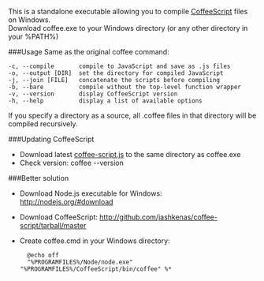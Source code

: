 This is a standalone executable allowing you to compile [CoffeeScript](http://coffeescript.org/) files on Windows.  
Download coffee.exe to your Windows directory (or any other directory in your %PATH%)

###Usage
Same as the original coffee command:

    -c, --compile       compile to JavaScript and save as .js files
    -o, --output [DIR]  set the directory for compiled JavaScript
    -j, --join [FILE]   concatenate the scripts before compiling
    -b, --bare          compile without the top-level function wrapper
    -v, --version       display CoffeeScript version
    -h, --help          display a list of available options

If you specify a directory as a source, all .coffee files in that directory will be compiled recursively.

###Updating CoffeeScript
* Download latest [coffee-script.js](https://raw.github.com/jashkenas/coffee-script/master/extras/coffee-script.js) to the same directory as coffee.exe
* Check version: coffee --version

###Better solution
* Download Node.js executable for Windows: http://nodejs.org/#download
* Download CoffeeScript: http://github.com/jashkenas/coffee-script/tarball/master
* Create coffee.cmd in your Windows directory:

        @echo off
        "%PROGRAMFILES%/Node/node.exe" "%PROGRAMFILES%/CoffeeScript/bin/coffee" %*